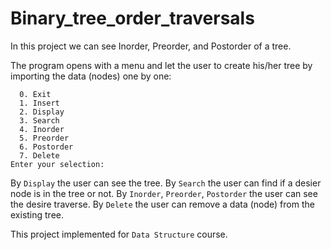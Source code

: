 # Binary_tree_order_traversals

In this project we can see Inorder, Preorder, and Postorder of a tree.

The program opens with a menu and let the user to create his/her tree by importing the data (nodes) one by one:

```
  0. Exit
  1. Insert
  2. Display
  3. Search
  4. Inorder
  5. Preorder
  6. Postorder
  7. Delete
Enter your selection:
```
By ```Display``` the user can see the tree.
By ```Search``` the user can find if a desier node is in the tree or not.
By ```Inorder```, ```Preorder```, ```Postorder``` the user can see the desire traverse.
By ```Delete``` the user can remove a data (node) from the existing tree.

This project implemented for ```Data Structure``` course.
